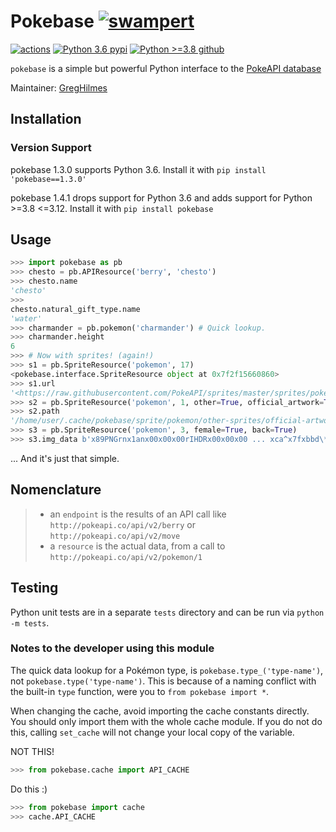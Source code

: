 # Pokebase [![swampert](https://veekun.com/dex/media/pokemon/main-sprites/heartgold-soulsilver/260.png)](https://pokeapi.co/api/v2/pokemon/swampert)

[![actions](https://github.com/PokeAPI/pokebase/actions/workflows/unit.yml/badge.svg)](https://github.com/PokeAPI/pokebase/actions/workflows/unit.yml)
[![Python 3.6 pypi](https://img.shields.io/badge/Python%203.6%20pypi-1.3.0-blue.svg)](https://pypi.org/project/pokebase/1.3.0/)
[![Python >=3.8 github](https://img.shields.io/badge/Python%20>=3.8%20github-1.4.1-blue.svg)](https://pypi.python.org/pypi/pokebase)

`pokebase` is a simple but powerful Python interface to the [PokeAPI database](https://pokeapi.co/)

Maintainer: [GregHilmes](https://github.com/GregHilmes)

## Installation

### Version Support

pokebase 1.3.0 supports Python 3.6. Install it with `pip install 'pokebase==1.3.0'`

pokebase 1.4.1 drops support for Python 3.6 and adds support for Python \>=3.8 \<=3.12. Install it with `pip install pokebase`

## Usage

```python console
>>> import pokebase as pb
>>> chesto = pb.APIResource('berry', 'chesto')
>>> chesto.name
'chesto'
>>>
chesto.natural_gift_type.name
'water'
>>> charmander = pb.pokemon('charmander') # Quick lookup.
>>> charmander.height
6
>>> # Now with sprites! (again!)
>>> s1 = pb.SpriteResource('pokemon', 17)
<pokebase.interface.SpriteResource object at 0x7f2f15660860>
>>> s1.url
'<https://raw.githubusercontent.com/PokeAPI/sprites/master/sprites/pokemon/17.png>'
>>> s2 = pb.SpriteResource('pokemon', 1, other=True, official_artwork=True)
>>> s2.path
'/home/user/.cache/pokebase/sprite/pokemon/other-sprites/official-artwork/1.png'
>>> s3 = pb.SpriteResource('pokemon', 3, female=True, back=True)
>>> s3.img_data b'x89PNGrnx1anx00x00x00rIHDRx00x00x00 ... xca^x7fxbbd\*x00x00x00x00IENDxaeB`x82'
```

... And it's just that simple.

## Nomenclature

> -   an `endpoint` is the results of an API call like
>     `http://pokeapi.co/api/v2/berry` or
>     `http://pokeapi.co/api/v2/move`
> -   a `resource` is the actual data, from a call to
>     `http://pokeapi.co/api/v2/pokemon/1`

## Testing

Python unit tests are in a separate `tests` directory and can be run via
`python -m tests`.

### Notes to the developer using this module

The quick data lookup for a Pokémon type, is `pokebase.type_('type-name')`, not `pokebase.type('type-name')`. This is because of a naming conflict with the built-in `type` function, were you to `from pokebase import *`.

When changing the cache, avoid importing the cache constants directly. You should only import them with the whole cache module. If you do not do this, calling `set_cache` will not change your local copy of the variable.

NOT THIS!

```python console
>>> from pokebase.cache import API_CACHE
```

Do this :)

```python console
>>> from pokebase import cache
>>> cache.API_CACHE
```

